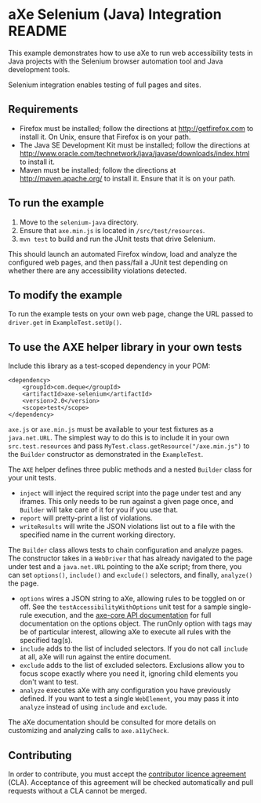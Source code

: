 # aXe Selenium (Java) Integration README #

This example demonstrates how to use aXe to run web accessibility tests in Java
projects with the Selenium browser automation tool and Java development tools.

Selenium integration enables testing of full pages and sites.

## Requirements ##

* Firefox must be installed; follow the directions at http://getfirefox.com to
  install it.  On Unix, ensure that Firefox is on your path.
* The Java SE Development Kit must be installed; follow the directions at
  http://www.oracle.com/technetwork/java/javase/downloads/index.html to install
  it.
* Maven must be installed; follow the directions at http://maven.apache.org/ to
  install it. Ensure that it is on your path.

## To run the example ##

1. Move to the `selenium-java` directory.
2. Ensure that `axe.min.js` is located in `/src/test/resources`.
3. `mvn test` to build and run the JUnit tests that drive Selenium.

This should launch an automated Firefox window, load and analyze the
configured web pages, and then pass/fail a JUnit test depending on whether
there are any accessibility violations detected.

## To modify the example ##

To run the example tests on your own web page, change the URL passed to
`driver.get` in `ExampleTest.setUp()`.

## To use the AXE helper library in your own tests ##

Include this library as a test-scoped dependency in your POM:

    <dependency>
        <groupId>com.deque</groupId>
        <artifactId>axe-selenium</artifactId>
        <version>2.0</version>
        <scope>test</scope>
    </dependency>

`axe.js` or `axe.min.js` must be available to your test fixtures as a
`java.net.URL`. The simplest way to do this is to include it in your own
`src.test.resources` and pass `MyTest.class.getResource("/axe.min.js")` to the
`Builder` constructor as demonstrated in the `ExampleTest`.

The `AXE` helper defines three public methods and a nested `Builder` class for
your unit tests.

* `inject` will inject the required script into the page under test and any
iframes.  This only needs to be run against a given page once, and `Builder`
will take care of it for you if you use that.
* `report` will pretty-print a list of violations.
* `writeResults` will write the JSON violations list out to a file with the
specified name in the current working directory.

The `Builder` class allows tests to chain configuration and analyze pages. The
constructor takes in a `WebDriver` that has already navigated to the page under
test and a `java.net.URL` pointing to the aXe script; from there, you can set
`options()`, `include()` and `exclude()` selectors, and finally, `analyze()`
the page.

* `options` wires a JSON string to aXe, allowing rules to be toggled on
or off. See the `testAccessibilityWithOptions` unit test for a sample
single-rule execution, and the [axe-core API documentation](https://github.com/dequelabs/axe-core/blob/master/doc/API.md#b-options-parameter)
for full documentation on the options object. The runOnly option with tags
may be of particular interest, allowing aXe to execute all rules with the
specified tag(s).
* `include` adds to the list of included selectors. If you do not call
`include` at all, aXe will run against the entire document.
* `exclude` adds to the list of excluded selectors. Exclusions allow you to
focus scope exactly where you need it, ignoring child elements you don't want
to test.
* `analyze` executes aXe with any configuration you have previously
defined. If you want to test a single `WebElement`, you may pass it into
`analyze` instead of using `include` and `exclude`.

The aXe documentation should be consulted for more details on customizing and
analyzing calls to `axe.a11yCheck`.

## Contributing ##

In order to contribute, you must accept the [contributor licence agreement](https://cla-assistant.io/dequelabs/axe-selenium-java) (CLA). Acceptance of this agreement will be checked automatically and pull requests without a CLA cannot be merged.
